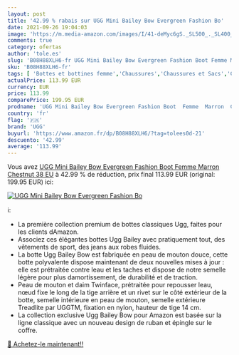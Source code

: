 ```yaml
---
layout: post
title: '42.99 % rabais sur UGG Mini Bailey Bow Evergreen Fashion Bo'
date: 2021-09-26 19:04:03
image: 'https://m.media-amazon.com/images/I/41-deMyc6gS._SL500_._SL400_.jpg'
comments: true
category: ofertas
author: 'tole.es'
slug: 'B08H88XLH6-fr UGG Mini Bailey Bow Evergreen Fashion Boot Femme Marron...'
sku: 'B08H88XLH6-fr'
tags: [ 'Bottes et bottines femme','Chaussures','Chaussures et Sacs','Chaussures femme','ugg', ]
actualPrice: 113.99 EUR
currency: EUR
price: 113.99
comparePrice: 199.95 EUR
prodname: 'UGG Mini Bailey Bow Evergreen Fashion Boot  Femme  Marron  Chestnut   38 EU'
country: 'fr'
flag: '🇫🇷'
brand: 'UGG'
buyurl: 'https://www.amazon.fr/dp/B08H88XLH6/?tag=tolees0d-21'
descuento: '42.99'
average: '113.99'
---
```


Vous avez [UGG Mini Bailey Bow Evergreen Fashion Boot  Femme  Marron  Chestnut   38 EU](https://www.amazon.fr/dp/B08H88XLH6/?tag=tolees0d-21)  à  42.99 % de réduction, prix final  113.99 EUR (original: 199.95 EUR) ici:

[![UGG Mini Bailey Bow Evergreen Fashion Bo](https://m.media-amazon.com/images/I/41-deMyc6gS._SL500_._SL400_.jpg)](https://www.amazon.fr/dp/B08H88XLH6/?tag=tolees0d-21)

ℹ️:

- La première collection premium de bottes classiques Ugg, faites pour les clients dAmazon.
- Associez ces élégantes bottes Ugg Bailey avec pratiquement tout, des vêtements de sport, des jeans aux robes fluides.
- La botte Ugg Bailey Bow est fabriquée en peau de mouton douce, cette botte polyvalente dispose maintenant de deux nouvelles mises à jour : elle est prétraitée contre leau et les taches et dispose de notre semelle légère pour plus damortissement, de durabilité et de traction.
- Peau de mouton et daim Twinface, prétraitée pour repousser leau, nœud fixe le long de la tige arrière et un rivet sur le côté extérieur de la botte, semelle intérieure en peau de mouton, semelle extérieure Treadlite par UGGTM, fixation en nylon, hauteur de tige 14 cm.
- La collection exclusive Ugg Bailey Bow pour Amazon est basée sur la ligne classique avec un nouveau design de ruban et épingle sur le coffre.

[🛒 Achetez-le maintenant!!](https://www.amazon.fr/dp/B08H88XLH6/?tag=tolees0d-21)
